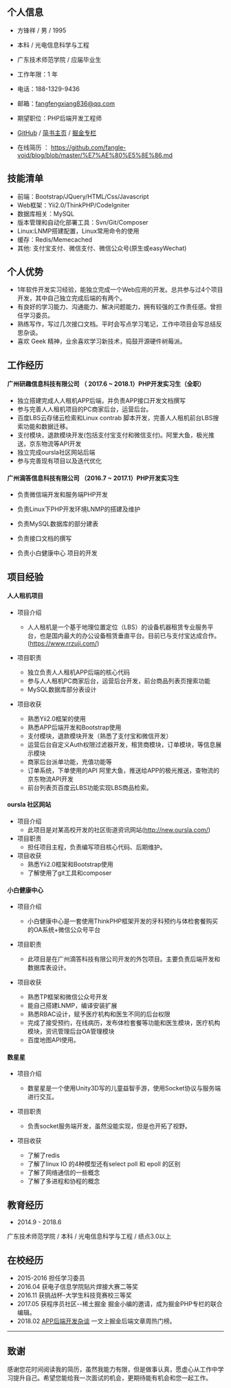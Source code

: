 ## 个人信息

- 方锋祥 / 男 / 1995
- 本科 / 光电信息科学与工程
- 广东技术师范学院 / 应届毕业生
- 工作年限：1 年
- 电话：188-1329-9436
- 邮箱：fangfengxiang836@qq.com
- 期望职位：PHP后端开发工程师

- [GitHub](https://github.com/fangle-void) / [简书主页](https://www.jianshu.com/u/29417b7766fe) / [掘金专栏](https://juejin.im/user/5860901dac502e006735f703/posts)
- 在线简历 ： https://github.com/fangle-void/blog/blob/master/%E7%AE%80%E5%8E%86.md

## 技能清单


- 前端：Bootstrap/JQuery/HTML/Css/Javascript
- Web框架：Yii2.0/ThinkPHP/CodeIgniter
- 数据库相关：MySQL
- 版本管理和自动化部署工具：Svn/Git/Composer
- Linux:LNMP搭建配置，Linux常用命令的使用
- 缓存：Redis/Memecached
- 其他: 支付宝支付、微信支付、微信公众号(原生或easyWechat)

## 个人优势

- 1年软件开发实习经验，能独立完成一个Web应用的开发。总共参与过4个项目开发，其中自己独立完成后端的有两个。
- 有良好的学习能力、沟通能力、解决问题能力，拥有较强的工作责任感。曾担任学习委员。
- 熟练写作，写过几次接口文档。平时会写点学习笔记，工作中项目会写总结反思杂谈。
- 喜欢 Geek 精神，业余喜欢学习新技术，捣鼓开源硬件树莓派。

## 工作经历

#### 广州研趣信息科技有限公司 （ 2017.6 ~ 2018.1）PHP开发实习生（全职）

- 独立搭建完成人人租机APP后端，并负责APP接口开发文档撰写
- 参与完善人人租机项目的PC商家后台，运营后台。
- 百度LBS云存储云检索和Linux contrab 脚本开发，完善人人租机前台LBS搜索功能和数据迁移。
- 支付模块，退款模块开发(包括支付宝支付和微信支付)。阿里大鱼，极光推送，京东物流等API开发
- 独立完成oursla社区网站后端
- 参与完善现有项目以及迭代优化

#### 广州滴答信息科技有限公司 （2016.7 ~ 2017.1）PHP开发实习生

- 负责微信端开发和服务端PHP开发

- 负责Linux下PHP开发环境LNMP的搭建及维护

- 负责MySQL数据库的部分建表

- 负责接口文档的撰写

- 负责小白健康中心 项目的开发 

## 项目经验

#### 人人租机项目

- 项目介绍
    - 人人租机是一个基于地理位置定位（LBS）的设备机器租赁专业服务平台，也是国内最大的办公设备租赁垂直平台。目前已与支付宝达成合作。(https://www.rrzuji.com/)
- 项目职责
    - 独立负责人人租机APP后端的核心代码
    - 参与人人租机PC商家后台，运营后台开发，前台商品列表页搜索功能
    - MySQL数据库部分表设计

- 项目收获
    - 熟悉Yii2.0框架的使用
    - 熟悉APP后端开发和Bootstrap使用
    - 支付模块，退款模块开发（熟悉了支付宝和微信开发）
    - 运营后台自定义Auth权限过滤器开发，租赁商模块，订单模块，等信息展示模块
    - 商家后台派单功能，充值功能等
    - 订单系统，下单使用的API 阿里大鱼，推送给APP的极光推送，查物流的京东物流API开发
    - 前台列表页百度云LBS功能实现LBS商品检索。

   
#### oursla 社区网站

- 项目介绍
  - 此项目是对某高校开发的社区街道资讯网站(http://new.oursla.com/)
- 项目职责
  - 担任项目主程，负责编写项目核心代码、后期维护。
- 项目收获
  - 熟悉Yii2.0框架和Bootstrap使用
  - 了解使用了git工具和composer

#### 小白健康中心

- 项目介绍
  - 小白健康中心是一套使用ThinkPHP框架开发的牙科预约与体检套餐购买的OA系统+微信公众号平台

- 项目职责
  - 此项目是在广州滴答科技有限公司开发的外包项目。主要负责后端开发和数据库表设计。
 
- 项目收获
  - 熟悉TP框架和微信公众号开发
  - 能自己搭建LNMP，编译安装扩展
  - 熟悉RBAC设计，赋予医疗机构和医生不同的后台权限
  - 完成了接受预约，在线病历，发布体检套餐等功能和医生模块，医疗机构模块，资讯管理后台OA管理模块
  - 百度地图API使用。

#### 数星星

- 项目介绍
  - 数星星是一个使用Unity3D写的儿童益智手游，使用Socket协议与服务端进行交互。

- 项目职责
  - 负责socket服务端开发，虽然没能实现，但是也开拓了视野。
 
- 项目收获
  - 了解了redis
  - 了解了linux IO 的4种模型还有select poll 和 epoll 的区别
  - 了解了网络通信的一些概念
  - 了解了多进程和协程的概念


## 教育经历

- 2014.9 - 2018.6 

广东技术师范学院 / 本科 / 光电信息科学与工程 / 绩点3.0以上

## 在校经历

- 2015-2016 担任学习委员 
- 2016.04 获电子信息学院贴片焊接大赛二等奖 
- 2016.11 获挑战杯-大学生科技竞赛校三等奖 
- 2017.05 获程序员社区--稀土掘金 掘金小编的邀请，成为掘金PHP专栏的联合编辑。
- 2018.02 [APP后端开发杂谈](https://juejin.im/post/5a8eaee96fb9a0634417f4bf) 一文上掘金后端文章周热门榜。

---    

## 致谢

感谢您花时间阅读我的简历，虽然我能力有限，但是做事认真，愿虚心从工作中学习提升自己。希望您能给我一次面试的机会，更期待能有机会和您一起工作。